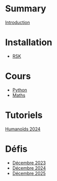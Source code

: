 # Summary

[Introduction](./introduction.md)

# Installation

- [RSK](./install.md)

# Cours

<!-- - [Introduction](./introduction.md)-->

- [Python](./python.md)
- [Maths](./maths.md)

# Tutoriels
<!--
- [Réseau](./https://projets.vlamynck.fr/Universit%C3%A9-de-Bordeaux/MD/Tuto_Config_Services_R%C3%A9seaux.md) 
- [Réseau](./reseau.md) 
-->
[Humanoïds 2024](.https://humanoids-2024.les-amicales.fr/)

# Défis
- [Décembre 2023](./challenges/2023_challenge.md)
- [Décembre 2024](./challenges/2024_challenge.md)
- [Décembre 2025](./challenges/2025_challenge.md)
